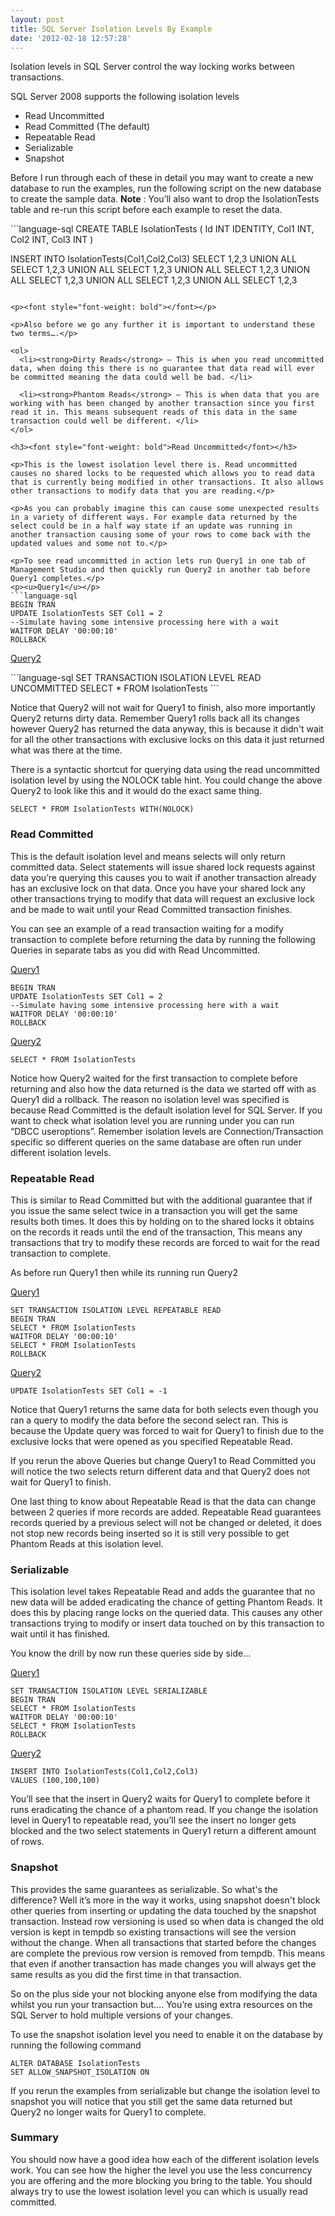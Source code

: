 ```yaml
---
layout: post
title: SQL Server Isolation Levels By Example
date: '2012-02-18 12:57:28'
---
```


<p>Isolation levels in SQL Server control the way locking works between transactions.</p>  <p>SQL Server 2008 supports the following isolation levels</p>  <ul>   <li>Read Uncommitted </li>    <li>Read Committed (The default) </li>    <li>Repeatable Read </li>    <li>Serializable </li>    <li>Snapshot </li> </ul>  <p>Before I run through each of these in detail you may want to create a new database to run the examples, run the following script on the new database to create the sample data. <strong>Note</strong> : You’ll also want to drop the IsolationTests table and re-run this script before each example to reset the data.</p>  
```language-sql
CREATE TABLE IsolationTests
(
    Id INT IDENTITY,
    Col1 INT,
    Col2 INT,
    Col3 INT
)

INSERT INTO IsolationTests(Col1,Col2,Col3)
SELECT 1,2,3
UNION ALL SELECT 1,2,3
UNION ALL SELECT 1,2,3
UNION ALL SELECT 1,2,3
UNION ALL SELECT 1,2,3
UNION ALL SELECT 1,2,3
UNION ALL SELECT 1,2,3
```

<p><font style="font-weight: bold"></font></p>

<p>Also before we go any further it is important to understand these two terms….</p>

<ol>
  <li><strong>Dirty Reads</strong> – This is when you read uncommitted data, when doing this there is no guarantee that data read will ever be committed meaning the data could well be bad. </li>

  <li><strong>Phantom Reads</strong> – This is when data that you are working with has been changed by another transaction since you first read it in. This means subsequent reads of this data in the same transaction could well be different. </li>
</ol>

<h3><font style="font-weight: bold">Read Uncommitted</font></h3>

<p>This is the lowest isolation level there is. Read uncommitted causes no shared locks to be requested which allows you to read data that is currently being modified in other transactions. It also allows other transactions to modify data that you are reading.</p>

<p>As you can probably imagine this can cause some unexpected results in a variety of different ways. For example data returned by the select could be in a half way state if an update was running in another transaction causing some of your rows to come back with the updated values and some not to.</p>

<p>To see read uncommitted in action lets run Query1 in one tab of Management Studio and then quickly run Query2 in another tab before Query1 completes.</p>
<p><u>Query1</u></p>
```language-sql
BEGIN TRAN
UPDATE IsolationTests SET Col1 = 2
--Simulate having some intensive processing here with a wait
WAITFOR DELAY '00:00:10'
ROLLBACK
```

<p><u>Query2</u></p>
```language-sql
SET TRANSACTION ISOLATION LEVEL READ UNCOMMITTED
SELECT * FROM IsolationTests
```

<p>Notice that Query2 will not wait for Query1 to finish, also more importantly Query2 returns dirty data. Remember Query1 rolls back all its changes however Query2 has returned the data anyway, this is because it didn't wait for all the other transactions with exclusive locks on this data it just returned what was there at the time.</p>

<p>There is a syntactic shortcut for querying data using the read uncommitted isolation level by using the NOLOCK table hint. You could change the above Query2 to look like this and it would do the exact same thing.</p>

```language-sql
SELECT * FROM IsolationTests WITH(NOLOCK)
```

<h3><font style="font-weight: bold">Read Committed</font></h3>

<p>This is the default isolation level and means selects will only return committed data. Select statements will issue shared lock requests against data you’re querying this causes you to wait if another transaction already has an exclusive lock on that data. Once you have your shared lock any other transactions trying to modify that data will request an exclusive lock and be made to wait until your Read Committed transaction finishes.</p>

<p>You can see an example of a read transaction waiting for a modify transaction to complete before returning the data by running the following Queries in separate tabs as you did with Read Uncommitted. </p>

<p><u>Query1</u></p>

```language-sql
BEGIN TRAN
UPDATE IsolationTests SET Col1 = 2
--Simulate having some intensive processing here with a wait
WAITFOR DELAY '00:00:10'
ROLLBACK
```

<p><u>Query2</u></p>

```language-sql
SELECT * FROM IsolationTests
```

<p>Notice how Query2 waited for the first transaction to complete before returning and also how the data returned is the data we started off with as Query1 did a rollback. The reason no isolation level was specified is because Read Committed is the default isolation level for SQL Server. If you want to check what isolation level you are running under you can run “DBCC useroptions”. Remember isolation levels are Connection/Transaction specific so different queries on the same database are often run under different isolation levels.</p>

<h3><font style="font-weight: bold">Repeatable Read</font></h3>

<p>This is similar to Read Committed but with the additional guarantee that if you issue the same select twice in a transaction you will get the same results both times. It does this by holding on to the shared locks it obtains on the records it reads until the end of the transaction, This means any transactions that try to modify these records are forced to wait for the read transaction to complete. </p>

<p>As before run Query1 then while its running run Query2</p>

<p><u>Query1</u></p>

```language-sql
SET TRANSACTION ISOLATION LEVEL REPEATABLE READ
BEGIN TRAN
SELECT * FROM IsolationTests
WAITFOR DELAY '00:00:10'
SELECT * FROM IsolationTests
ROLLBACK
```


<p><u>Query2</u></p>

```language-sql
UPDATE IsolationTests SET Col1 = -1
```

<p>Notice that Query1 returns the same data for both selects even though you ran a query to modify the data before the second select ran. This is because the Update query was forced to wait for Query1 to finish due to the exclusive locks that were opened as you specified Repeatable Read.</p>

<p>If you rerun the above Queries but change Query1 to Read Committed you will notice the two selects return different data and that Query2 does not wait for Query1 to finish.</p>

<p>One last thing to know about Repeatable Read is that the data can change between 2 queries if more records are added. Repeatable Read guarantees records queried by a previous select will not be changed or deleted, it does not stop new records being inserted so it is still very possible to get Phantom Reads at this isolation level.</p>

<h3><font style="font-weight: bold">Serializable</font></h3>

<p>This isolation level takes Repeatable Read and adds the guarantee that no new data will be added eradicating the chance of getting Phantom Reads. It does this by placing range locks on the queried data. This causes any other transactions trying to modify or insert data touched on by this transaction to wait until it has finished.</p>

<p>You know the drill by now run these queries side by side…</p>

<p><u>Query1</u></p>

```language-sql
SET TRANSACTION ISOLATION LEVEL SERIALIZABLE
BEGIN TRAN
SELECT * FROM IsolationTests
WAITFOR DELAY '00:00:10'
SELECT * FROM IsolationTests
ROLLBACK
```

<p><u>Query2</u></p>

```language-sql
INSERT INTO IsolationTests(Col1,Col2,Col3)
VALUES (100,100,100)
```

<p>You’ll see that the insert in Query2 waits for Query1 to complete before it runs eradicating the chance of a phantom read. If you change the isolation level in Query1 to repeatable read, you’ll see the insert no longer gets blocked and the two select statements in Query1 return a different amount of rows. </p>

<h3><font style="font-weight: bold">Snapshot</font></h3>

<p>This provides the same guarantees as serializable. So what's the difference? Well it’s more in the way it works, using snapshot doesn't block other queries from inserting or updating the data touched by the snapshot transaction. Instead row versioning is used so when data is changed the old version is kept in tempdb so existing transactions will see the version without the change. When all transactions that started before the changes are complete the previous row version is removed from tempdb.  This means that even if another transaction has made changes you will always get the same results as you did the first time in that transaction.</p>

<p>So on the plus side your not blocking anyone else from modifying the data whilst you run your transaction but…. You’re using extra resources on the SQL Server to hold multiple versions of your changes.</p>

<p>To use the snapshot isolation level you need to enable it on the database by running the following command</p>

```language-sql
ALTER DATABASE IsolationTests
SET ALLOW_SNAPSHOT_ISOLATION ON
```

<p>If you rerun the examples from serializable but change the isolation level to snapshot you will notice that you still get the same data returned but Query2 no longer waits for Query1 to complete.</p>

<h3><font style="font-weight: bold">Summary</font></h3>

<p>You should now have a good idea how each of the different isolation levels work. You can see how the higher the level you use the less concurrency you are offering and the more blocking you bring to the table. You should always try to use the lowest isolation level you can which is usually read committed.</p>